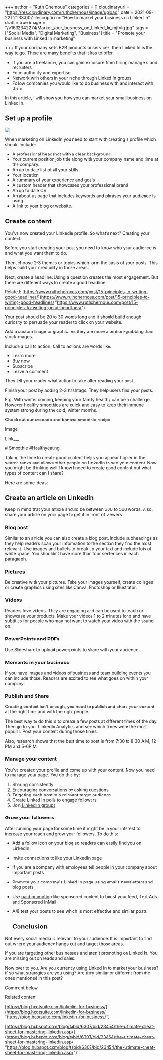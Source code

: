 +++
author = "Ruth Chernous"
categories = []
cloudinaryurl = "https://res.cloudinary.com/ruthchernous/image/upload"
date = 2021-09-22T21:33:00Z
description = "How to market your business on Linked In"
draft = true
image = "/v1632342274/Market_your_business_on_Linked_In_mjfvlg.jpg"
tags = ["Social Media", "Digital Marketing", "Business"]
title = "Promote your business with Linked In marketing"

+++
If your company sells B2B products or services, then Linked In is the way to go. There are many benefits that it has to offer.

* If you are a freelancer, you can gain exposure from hiring managers and recruiters
* Form authority and expertise
* Network with others in your niche through Linked In groups
* Follow companies you would like to do business with and interact with them

In this article, I will show you how you can market your small business on Linked In.

## **Set up a profile**

![](https://res.cloudinary.com/ruthchernous/image/upload/v1632342016/How_to_create_a_Linked_In_profile_yzauwv.jpg)

When marketing on LinkedIn you need to start with creating a profile which should include:

* A professional headshot with a clear background.
* Your current position job title along with your company name and time at the company.
* An up to date list of all your skills
* Your location
* A summary of your experience and goals
* A custom header that showcases your professional brand
* An up to date CV
* An about us page that includes keywords and phrases your audience is using.
* A link to your blog or website.

## **Create content**

You’ve now created your LinkedIn profile. So what’s next? Creating your content.

Before you start creating your post you need to know who your audience is and what you want them to do.

Then, choose 2-3 themes or topics which form the basis of your posts. This helps build your credibility in those areas.

Next, create a headline. Using a question creates the most engagement. But there are different ways to create a good headline.

Related: [https://www.ruthchernous.com/post/15-principles-to-writing-good-headlines/](https://www.ruthchernous.com/post/15-principles-to-writing-good-headlines/ "https://www.ruthchernous.com/post/15-principles-to-writing-good-headlines/")

Your post should be 20 to 30 words long and it should build enough curiosity to persuade your reader to click on your website.

Add a custom image or graphic. As they are more attention-grabbing than stock images.

Include a call to action. Call to actions are words like:

* Learn more
* Buy now
* Subscribe
* Leave a comment

They tell your reader what action to take after reading your post.

Finish your post by adding 2-3 hashtags. They help users find your posts.

E.g. With winter coming, keeping your family healthy can be a challenge. However healthy smoothies are quick and easy to keep their immune system strong during the cold, winter months.

Check out our avocado and banana smoothie recipe

Image

Link___

\# Smoothie #Healthyeating

Taking the time to create good content helps you appear higher in the search ranks and allows other people on LinkedIn to see your content. Now you might be thinking well I know I need to create good content but what types of content can I share?

Here are some ideas:

## **Create an article on LinkedIn**

Keep in mind that your article should be between 300 to 500 words. Also, share your article on your page to get it in front of viewers

### **Blog post**

Similar to an article you can also create a blog post. Include subheadings as they help readers scan your information to the section they find the most relevant. Use images and bullets to break up your text and include lots of white space. You shouldn’t have more than four sentences in each paragraph.

### **Pictures**

Be creative with your pictures. Take your images yourself, create collages or create graphics using sites like Canva, Photoshop or Illustrator.

### **Videos**

Readers love videos. They are engaging and can be used to teach or showcase your products. Make your videos 1 to 2 minutes long and have subtitles for people who may not want to watch your video with the sound on.

### **PowerPoints and PDFs**

Use Slideshare to upload powerpoints to share with your audience.

### **Moments in your business**

If you have images and videos of business and team building events you can include those. Readers are excited to see what goes on within your company.

### **Publish and Share**

Creating content isn't enough, you need to publish and share your content at the right time and with the right people.

The best way to do this is to create a few posts at different times of the day. Then go to your LinkedIn Analytics and see which times were the most popular. Post your content during those times.

Also, research shows that the best time to post is from 7:30 to 8:30 A.M, 12 PM and 5-6P.M.

### **Manage your content**

You’ve created your profile and come up with your content. Now you need to manage your page. You do this by:

1. Sharing consistently
2. Encouraging conversations by asking questions
3. Targeting each post to a relevant target audience
4. Create Linked In polls to engage followers
5. Join[ Linked In groups](https://www.linkedin.com/pulse/main-benefits-joining-linkedin-group-sarah-santacroce)

### **Grow your followers**

After running your page for some time it might be in your interest to increase your reach and grow your followers. To do this:

* Add a follow icon on your blog so readers can easily find you on LinkedIn
* Invite connections to like your LinkedIn page
* If you are a company with employees tell people in your company about important posts
* Promote your company's Linked In page using emails newsletters and blog posts
* Use [paid promotio](https://business.linkedin.com/marketing-solutions/how-to-advertise-on-linkedin)n like sponsored content to boost your feed, Text Ads and Sponsored InMail
* A/B test your posts to see which is most effective and similar posts

  ## **Conclusion**

Not every social media is relevant to your audience. It is important to find out where your audience hangs out and target those areas.

If you are targeting other businesses and aren’t promoting on Linked In. You are missing out on leads and sales.

Now over to you. Are you currently using Linked In to market your business? If so what strategies are you using? Are they similar or different from the ones mentioned in this post?

Comment below

Related content

[https://blog.hootsuite.com/linkedin-for-business/](https://blog.hootsuite.com/linkedin-for-business/ "https://blog.hootsuite.com/linkedin-for-business/")

[https://blog.hubspot.com/blog/tabid/6307/bid/23454/the-ultimate-cheat-sheet-for-mastering-linkedin.aspx](https://blog.hubspot.com/blog/tabid/6307/bid/23454/the-ultimate-cheat-sheet-for-mastering-linkedin.aspx "https://blog.hubspot.com/blog/tabid/6307/bid/23454/the-ultimate-cheat-sheet-for-mastering-linkedin.aspx")